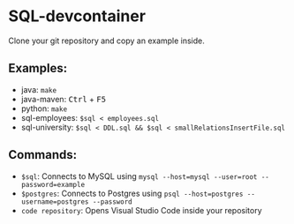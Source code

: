#  SQL-devcontainer

Clone your git repository and copy an example inside.

## Examples:
 - java: `make`
 - java-maven: <kbd>Ctrl</kbd> + <kbd>F5</kbd>
 - python: `make`
 - sql-employees: `$sql < employees.sql`
 - sql-university: `$sql < DDL.sql && $sql < smallRelationsInsertFile.sql`

## Commands:
 - `$sql`: Connects to MySQL using `mysql --host=mysql --user=root --password=example`
 - `$postgres`: Connects to Postgres using `psql --host=postgres --username=postgres --password`
 - `code repository`: Opens Visual Studio Code inside your repository
